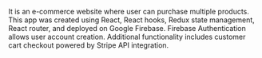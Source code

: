 It is an e-commerce website where user can purchase multiple products. This app was created using React, React hooks, Redux state management, React router, and deployed on Google Firebase. Firebase Authentication allows user account creation. Additional functionality includes customer cart checkout powered by Stripe API integration.
